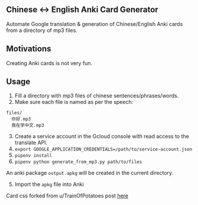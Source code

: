 ## Chinese <-> English Anki Card Generator

Automate Google translation & generation of Chinese/English Anki cards from a directory of mp3 files.

[logo]: example.png "Example Card"

## Motivations

Creating Anki cards is not very fun.

## Usage

1. Fill a directory with mp3 files of chinese sentences/phrases/words.
2. Make sure each file is named as per the speech:

```
files/
  你好.mp3
  我在学中文.mp3
```

3. Create a service account in the Gcloud console with read access to the translate API.
4. `export GOOGLE_APPLICATION_CREDENTIALS=/path/to/service-account.json`
5. `pipenv install`
6. `pipenv python generate_from_mp3.py path/to/files`

An anki package `output.apkg` will be created in the current directory.

5. Import the `apkg` file into Anki

Card css forked from u/TrainOfPotatoes post [here](https://www.reddit.com/r/Anki/comments/3mfmb4/consistent_replay_button_on_desktop_and_android/)
